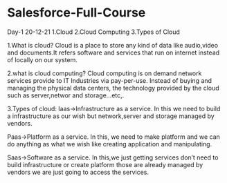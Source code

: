# Salesforce-Full-Course
Day-1 20-12-21
1.Cloud
2.Cloud Computing
3.Types of Cloud

1.What is cloud?
     Cloud is a place to store any kind of data like audio,video and documents.It refers software and services that run on internet instead of locally on our system.

2.what is cloud computing?
     Cloud computing is on demand network services provide to IT
Industries via pay-per-use. Instead of  buying and managing the physical data centers, the technology provided by the cloud such as server,networ and storage…etc,.

3.Types of cloud:
  Iaas→Infrastructure as a service.
     In this we need to build a infrastructure as our wish but network,server and storage managed by vendors.
  
  Paas→Platform as a service.
     In this, we need to make platform and we can do anything as what we wish like creating application and manipulating.
  
  Saas→Software as a service.
     In this,we just getting services don’t need to build infrastructure or create platform those are already managed by vendors we are just going to access the services. 
